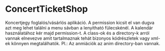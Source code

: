 # ConcertTicketShop
Koncertjegy foglalós/vásárlós aplikáció.
A permission kicsit el van dugva azt meg lehet találni a menu sávban a lenyitható fülecskénél.
A kalendár használatához kér majd permission-t.
A class-ok és a directory-k arról vannak elnevezve amit tartalmaznak tehát bizonyos kódrészletek vagy xml-ek könnyen megtalálhatók.
Pl.: Az anmiációk az anim directory-ban vannak.
